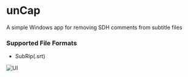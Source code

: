 # unCap
A simple Windows app for removing SDH comments from subtitle files

### Supported File Formats

* SubRip(.srt)

![UI](https://i.imgur.com/9Bm1RXR.png)
